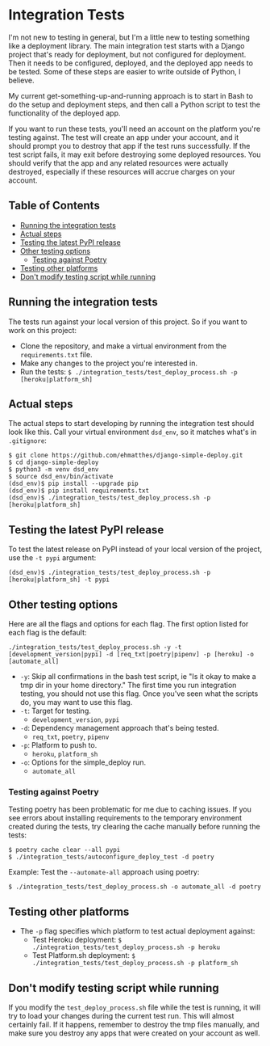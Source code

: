 Integration Tests
===

I'm not new to testing in general, but I'm a little new to testing something like a deployment library. The main integration test starts with a Django project that's ready for deployment, but not configured for deployment. Then it needs to be configured, deployed, and the deployed app needs to be tested. Some of these steps are easier to write outside of Python, I believe.

My current get-something-up-and-running approach is to start in Bash to do the setup and deployment steps, and then call a Python script to test the functionality of the deployed app.

If you want to run these tests, you'll need an account on the platform you're testing against. The test will create an app under your account, and it should prompt you to destroy that app if the test runs successfully. If the test script fails, it may exit before destroying some deployed resources. You should  verify that the app and any related resources were actually destroyed, especially if these resources will accrue charges on your account.

Table of Contents
---

- [Running the integration tests](#running-the-integration-tests)
- [Actual steps](#actual-steps)
- [Testing the latest PyPI release](#testing-the-latest-pypi-release)
- [Other testing options](#other-testing-options)
    - [Testing against Poetry](#testing-against-poetry)
- [Testing other platforms](#testing-other-platforms)
- [Don't modify testing script while running](#dont-modify-testing-script-while-running)

Running the integration tests
---

The tests run against your local version of this project. So if you want to work on this project:

- Clone the repository, and make a virtual environment from the `requirements.txt` file.
- Make any changes to the project you're interested in.
- Run the tests: `$ ./integration_tests/test_deploy_process.sh -p [heroku|platform_sh]`

Actual steps
---

The actual steps to start developing by running the integration test should look like this. Call your virtual environment `dsd_env`, so it matches what's in `.gitignore`:

```
$ git clone https://github.com/ehmatthes/django-simple-deploy.git
$ cd django-simple-deploy
$ python3 -m venv dsd_env
$ source dsd_env/bin/activate
(dsd_env)$ pip install --upgrade pip
(dsd_env)$ pip install requirements.txt
(dsd_env)$ ./integration_tests/test_deploy_process.sh -p [heroku|platform_sh]
```

Testing the latest PyPI release
---

To test the latest release on PyPI instead of your local version of the project, use the `-t pypi` argument:

```
(dsd_env)$ ./integration_tests/test_deploy_process.sh -p [heroku|platform_sh] -t pypi
```

Other testing options
---

Here are all the flags and options for each flag. The first option listed for each flag is the default:

```
./integration_tests/test_deploy_process.sh -y -t [development_version|pypi] -d [req_txt|poetry|pipenv] -p [heroku] -o [automate_all]
```

- `-y`: Skip all confirmations in the bash test script, ie "Is it okay to make a tmp dir in your home directory." The first time you run integration testing, you should not use this flag. Once you've seen what the scripts do, you may want to use this flag.
- `-t`: Target for testing.
    - `development_version`, `pypi`
- `-d`: Dependency management approach that's being tested.
    - `req_txt`, `poetry`, `pipenv`
- `-p`: Platform to push to.
    - `heroku`, `platform_sh`
- `-o`: Options for the simple_deploy run.
    - `automate_all`

### Testing against Poetry

Testing poetry has been problematic for me due to caching issues. If you see errors about installing requirements to the temporary environment created during the tests, try clearing the cache manually before running the tests:

```
$ poetry cache clear --all pypi
$ ./integration_tests/autoconfigure_deploy_test -d poetry
```

Example: Test the `--automate-all` approach using poetry:
```
$ ./integration_tests/test_deploy_process.sh -o automate_all -d poetry
```

Testing other platforms
---

- The `-p` flag specifies which platform to test actual deployment against:
    - Test Heroku deployment: `$ ./integration_tests/test_deploy_process.sh -p heroku`
    - Test Platform.sh deployment: `$ ./integration_tests/test_deploy_process.sh -p platform_sh`


Don't modify testing script while running
---

If you modify the `test_deploy_process.sh` file while the test is running, it will try to load your changes during the current test run. This will almost certainly fail. If it happens, remember to destroy the tmp files manually, and make sure you destroy any apps that were created on your account as well.